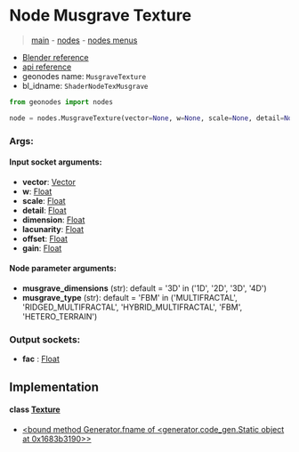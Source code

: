 # Node Musgrave Texture

> [main](../structure.md) - [nodes](nodes.md) - [nodes menus](nodes_menus.md)

- [Blender reference](https://docs.blender.org/manual/en/latest/modeling/geometry_nodes/texture/musgrave.html)
- [api reference](https://docs.blender.org/api/current/bpy.types.ShaderNodeTexMusgrave.html)
- geonodes name: `MusgraveTexture`
- bl_idname: `ShaderNodeTexMusgrave`

```python
from geonodes import nodes

node = nodes.MusgraveTexture(vector=None, w=None, scale=None, detail=None, dimension=None, lacunarity=None, offset=None, gain=None, musgrave_dimensions='3D', musgrave_type='FBM')
```

### Args:

#### Input socket arguments:

- **vector**: [Vector](Vector.md)
- **w**: [Float](Float.md)
- **scale**: [Float](Float.md)
- **detail**: [Float](Float.md)
- **dimension**: [Float](Float.md)
- **lacunarity**: [Float](Float.md)
- **offset**: [Float](Float.md)
- **gain**: [Float](Float.md)

#### Node parameter arguments:

- **musgrave_dimensions** (str): default = '3D' in ('1D', '2D', '3D', '4D')
- **musgrave_type** (str): default = 'FBM' in ('MULTIFRACTAL', 'RIDGED_MULTIFRACTAL', 'HYBRID_MULTIFRACTAL', 'FBM', 'HETERO_TERRAIN')

### Output sockets:

- **fac** : [Float](Float.md)

## Implementation

#### class [Texture](Texture.md)

 - [<bound method Generator.fname of <generator.code_gen.Static object at 0x1683b3190>>](Texture.md#musgrave-staticmethod)
